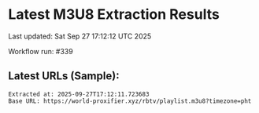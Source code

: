 # Latest M3U8 Extraction Results

Last updated: Sat Sep 27 17:12:12 UTC 2025

Workflow run: #339

## Latest URLs (Sample):
```
Extracted at: 2025-09-27T17:12:11.723683
Base URL: https://world-proxifier.xyz/rbtv/playlist.m3u8?timezone=pht

```
